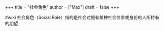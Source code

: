 +++
title = "社会角色"
author = ["Max"]
draft = false
+++

\#wiki
社会角色（Social Role）指的是社会对拥有某种社会位置或身份的人所持有的期望
